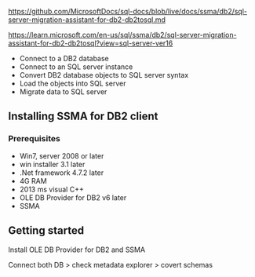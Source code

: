 https://github.com/MicrosoftDocs/sql-docs/blob/live/docs/ssma/db2/sql-server-migration-assistant-for-db2-db2tosql.md

https://learn.microsoft.com/en-us/sql/ssma/db2/sql-server-migration-assistant-for-db2-db2tosql?view=sql-server-ver16

- Connect to a DB2 database
- Connect to an SQL server instance
- Convert DB2 database objects to SQL server syntax
- Load the objects into SQL server
- Migrate data to SQL server

## Installing SSMA for DB2 client

### Prerequisites

- Win7, server 2008 or later
- win installer 3.1 later
- .Net framework 4.7.2 later
- 4G RAM
- 2013 ms visual C++
- OLE DB Provider for DB2 v6 later 
- SSMA

## Getting started

Install OLE DB Provider for DB2 and SSMA

Connect both DB > check metadata explorer > covert schemas

